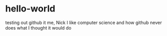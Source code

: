 # hello-world
testing out github
it me, Nick
I like computer science and how github never does what I thought it would do
